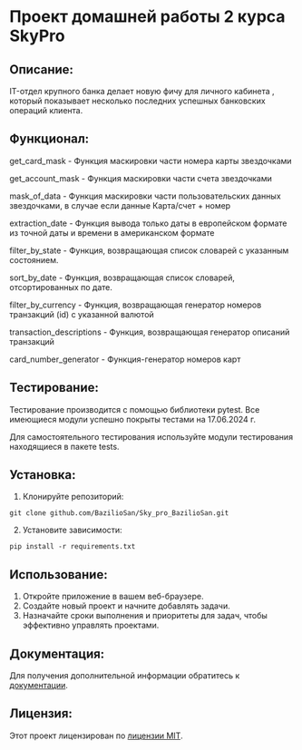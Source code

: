 # Проект домашней работы 2 курса SkyPro

## Описание:

IT-отдел крупного банка делает новую фичу для личного кабинета 
, который показывает несколько последних успешных банковских операций клиента.


## Функционал:

get_card_mask - Функция маскировки части номера карты звездочками

get_account_mask - Функция маскировки части счета звездочками

mask_of_data - Функция маскировки части пользовательских данных звездочками, в случае если данные Карта/счет + номер

extraction_date - Функция вывода только даты в европейском формате из точной даты и времени в американском формате

filter_by_state - Функция, возвращающая список словарей с указанным состоянием.

sort_by_date - Функция, возвращающая список словарей, отсортированных по дате.

filter_by_currency - Функция, возвращающая генератор номеров транзакций (id) с указанной валютой

transaction_descriptions - Функция, возвращающая генератор описаний транзакций

card_number_generator - Функция-генератор номеров карт

## Тестирование:

Тестирование производится с помощью библиотеки pytest.
Все имеющиеся модули успешно покрыты тестами на 17.06.2024 г.

Для самостоятельного тестирования используйте модули тестирования находящиеся в пакете tests.

## Установка:

1. Клонируйте репозиторий:
```
git clone github.com/BazilioSan/Sky_pro_BazilioSan.git
```
2. Установите зависимости:
```
pip install -r requirements.txt
```
## Использование:

1. Откройте приложение в вашем веб-браузере.
2. Создайте новый проект и начните добавлять задачи.
3. Назначайте сроки выполнения и приоритеты для задач, чтобы эффективно управлять проектами.

## Документация:

Для получения дополнительной информации обратитесь к [документации](docs/README.md).

## Лицензия:


Этот проект лицензирован по [лицензии MIT](LICENSE).